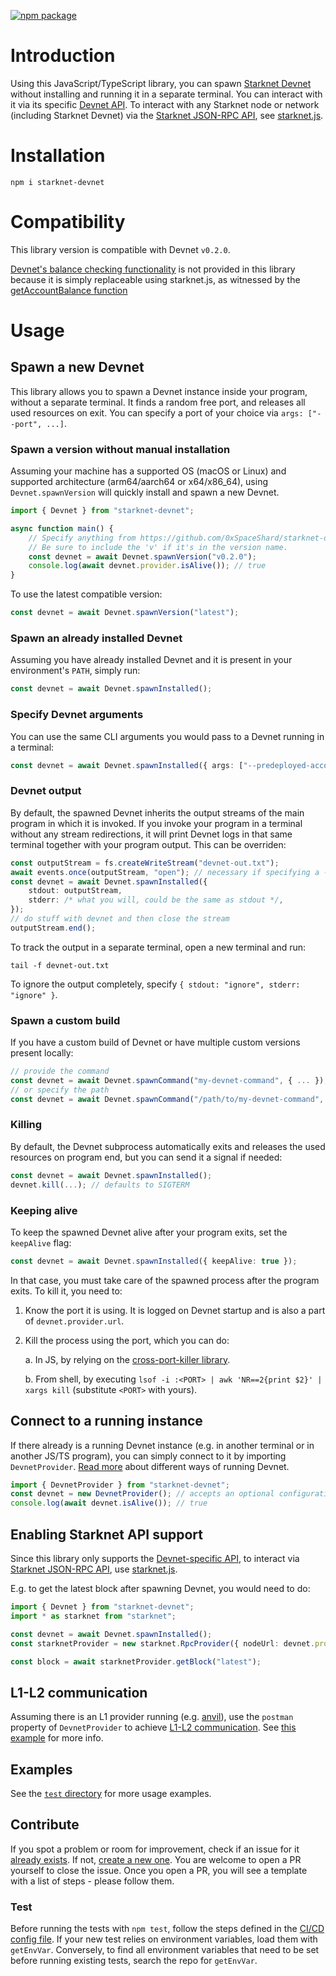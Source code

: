 [![npm package](https://img.shields.io/npm/v/starknet-devnet?color=blue)](https://www.npmjs.com/package/starknet-devnet)

# Introduction

Using this JavaScript/TypeScript library, you can spawn [Starknet Devnet](https://github.com/0xSpaceShard/starknet-devnet-rs/) without installing and running it in a separate terminal. You can interact with it via its specific [Devnet API](https://0xspaceshard.github.io/starknet-devnet-rs/docs/api#devnet-api). To interact with any Starknet node or network (including Starknet Devnet) via the [Starknet JSON-RPC API](https://0xspaceshard.github.io/starknet-devnet-rs/docs/api#starknet-api), see [starknet.js](https://www.starknetjs.com/).

# Installation

```
npm i starknet-devnet
```

# Compatibility

This library version is compatible with Devnet `v0.2.0`.

[Devnet's balance checking functionality](https://0xspaceshard.github.io/starknet-devnet-rs/docs/balance#check-balance) is not provided in this library because it is simply replaceable using starknet.js, as witnessed by the [getAccountBalance function](./test/util.ts#L57)

# Usage

## Spawn a new Devnet

This library allows you to spawn a Devnet instance inside your program, without a separate terminal. It finds a random free port, and releases all used resources on exit. You can specify a port of your choice via `args: ["--port", ...]`.

### Spawn a version without manual installation

Assuming your machine has a supported OS (macOS or Linux) and supported architecture (arm64/aarch64 or x64/x86_64), using `Devnet.spawnVersion` will quickly install and spawn a new Devnet.

```typescript
import { Devnet } from "starknet-devnet";

async function main() {
    // Specify anything from https://github.com/0xSpaceShard/starknet-devnet-rs/releases
    // Be sure to include the 'v' if it's in the version name.
    const devnet = await Devnet.spawnVersion("v0.2.0");
    console.log(await devnet.provider.isAlive()); // true
}
```

To use the latest compatible version:

```typescript
const devnet = await Devnet.spawnVersion("latest");
```

### Spawn an already installed Devnet

Assuming you have already installed Devnet and it is present in your environment's `PATH`, simply run:

```typescript
const devnet = await Devnet.spawnInstalled();
```

### Specify Devnet arguments

You can use the same CLI arguments you would pass to a Devnet running in a terminal:

```typescript
const devnet = await Devnet.spawnInstalled({ args: ["--predeployed-accounts", "3"] });
```

### Devnet output

By default, the spawned Devnet inherits the output streams of the main program in which it is invoked. If you invoke your program in a terminal without any stream redirections, it will print Devnet logs in that same terminal together with your program output. This can be overriden:

```typescript
const outputStream = fs.createWriteStream("devnet-out.txt");
await events.once(outputStream, "open"); // necessary if specifying a --port, otherwise omissible
const devnet = await Devnet.spawnInstalled({
    stdout: outputStream,
    stderr: /* what you will, could be the same as stdout */,
});
// do stuff with devnet and then close the stream
outputStream.end();
```

To track the output in a separate terminal, open a new terminal and run:

```
tail -f devnet-out.txt
```

To ignore the output completely, specify `{ stdout: "ignore", stderr: "ignore" }`.

### Spawn a custom build

If you have a custom build of Devnet or have multiple custom versions present locally:

```typescript
// provide the command
const devnet = await Devnet.spawnCommand("my-devnet-command", { ... });
// or specify the path
const devnet = await Devnet.spawnCommand("/path/to/my-devnet-command", { ... });
```

### Killing

By default, the Devnet subprocess automatically exits and releases the used resources on program end, but you can send it a signal if needed:

```typescript
const devnet = await Devnet.spawnInstalled();
devnet.kill(...); // defaults to SIGTERM
```

### Keeping alive

To keep the spawned Devnet alive after your program exits, set the `keepAlive` flag:

```typescript
const devnet = await Devnet.spawnInstalled({ keepAlive: true });
```

In that case, you must take care of the spawned process after the program exits. To kill it, you need to:

1. Know the port it is using. It is logged on Devnet startup and is also a part of `devnet.provider.url`.
2. Kill the process using the port, which you can do:

    a. In JS, by relying on the [cross-port-killer library](https://www.npmjs.com/package/cross-port-killer).

    b. From shell, by executing `lsof -i :<PORT> | awk 'NR==2{print $2}' | xargs kill` (substitute `<PORT>` with yours).

## Connect to a running instance

If there already is a running Devnet instance (e.g. in another terminal or in another JS/TS program), you can simply connect to it by importing `DevnetProvider`. [Read more](https://0xspaceshard.github.io/starknet-devnet-rs/docs/category/running) about different ways of running Devnet.

```typescript
import { DevnetProvider } from "starknet-devnet";
const devnet = new DevnetProvider(); // accepts an optional configuration object
console.log(await devnet.isAlive()); // true
```

## Enabling Starknet API support

Since this library only supports the [Devnet-specific API](https://0xspaceshard.github.io/starknet-devnet-rs/docs/api#devnet-api), to interact via [Starknet JSON-RPC API](https://0xspaceshard.github.io/starknet-devnet-rs/docs/api#starknet-api), use [starknet.js](https://www.starknetjs.com/).

E.g. to get the latest block after spawning Devnet, you would need to do:

```typescript
import { Devnet } from "starknet-devnet";
import * as starknet from "starknet";

const devnet = await Devnet.spawnInstalled();
const starknetProvider = new starknet.RpcProvider({ nodeUrl: devnet.provider.url });

const block = await starknetProvider.getBlock("latest");
```

## L1-L2 communication

Assuming there is an L1 provider running (e.g. [anvil](https://github.com/foundry-rs/foundry/tree/master/crates/anvil)), use the `postman` property of `DevnetProvider` to achieve [L1-L2 communication](https://0xspaceshard.github.io/starknet-devnet-rs/docs/postman). See [this example](https://github.com/0xSpaceShard/starknet-devnet-js/blob/master/test/l1-l2-postman.test.ts) for more info.

## Examples

See the [`test` directory](https://github.com/0xSpaceShard/starknet-devnet-js/tree/master/test) for more usage examples.

## Contribute

If you spot a problem or room for improvement, check if an issue for it [already exists](https://github.com/0xSpaceShard/starknet-devnet-js/issues). If not, [create a new one](https://github.com/0xSpaceShard/starknet-devnet-js/issues/new). You are welcome to open a PR yourself to close the issue. Once you open a PR, you will see a template with a list of steps - please follow them.

### Test

Before running the tests with `npm test`, follow the steps defined in the [CI/CD config file](.circleci/config.yml). If your new test relies on environment variables, load them with `getEnvVar`. Conversely, to find all environment variables that need to be set before running existing tests, search the repo for `getEnvVar`.
